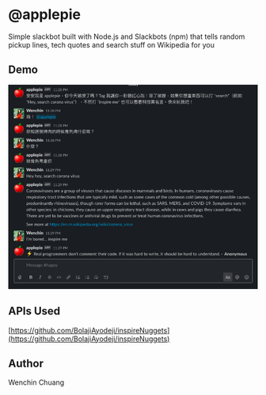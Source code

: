 # @applepie

Simple slackbot built with Node.js and Slackbots (npm) that tells random pickup lines, tech quotes and search stuff on Wikipedia for you

## Demo

![demo](./demo.png)

## APIs Used
[https://github.com/BolajiAyodeji/inspireNuggets](https://github.com/BolajiAyodeji/inspireNuggets)

## Author

Wenchin Chuang

